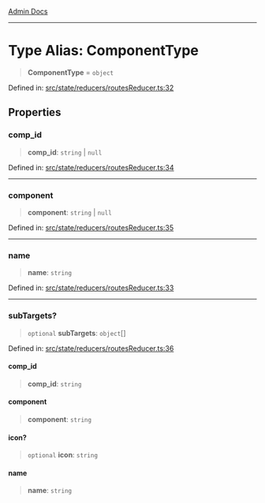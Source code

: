 [Admin Docs](/)

***

# Type Alias: ComponentType

> **ComponentType** = `object`

Defined in: [src/state/reducers/routesReducer.ts:32](https://github.com/PalisadoesFoundation/talawa-admin/blob/main/src/state/reducers/routesReducer.ts#L32)

## Properties

### comp\_id

> **comp\_id**: `string` \| `null`

Defined in: [src/state/reducers/routesReducer.ts:34](https://github.com/PalisadoesFoundation/talawa-admin/blob/main/src/state/reducers/routesReducer.ts#L34)

***

### component

> **component**: `string` \| `null`

Defined in: [src/state/reducers/routesReducer.ts:35](https://github.com/PalisadoesFoundation/talawa-admin/blob/main/src/state/reducers/routesReducer.ts#L35)

***

### name

> **name**: `string`

Defined in: [src/state/reducers/routesReducer.ts:33](https://github.com/PalisadoesFoundation/talawa-admin/blob/main/src/state/reducers/routesReducer.ts#L33)

***

### subTargets?

> `optional` **subTargets**: `object`[]

Defined in: [src/state/reducers/routesReducer.ts:36](https://github.com/PalisadoesFoundation/talawa-admin/blob/main/src/state/reducers/routesReducer.ts#L36)

#### comp\_id

> **comp\_id**: `string`

#### component

> **component**: `string`

#### icon?

> `optional` **icon**: `string`

#### name

> **name**: `string`
